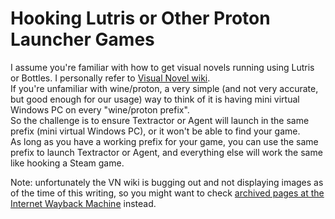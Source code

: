 # Hooking Lutris or Other Proton Launcher Games
I assume you're familiar with how to get visual novels running using Lutris or Bottles. I personally refer to [Visual Novel wiki](https://www.visualnovelwiki.org/en/home).  
If you're unfamiliar with wine/proton, a very simple (and not very accurate, but good enough for our usage) way to think of it is having mini virtual Windows PC on every "wine/proton prefix".  
So the challenge is to ensure Textractor or Agent will launch in the same prefix (mini virtual Windows PC), or it won't be able to find your game.  
As long as you have a working prefix for your game, you can use the same prefix to launch Textractor or Agent, and everything else will work the same like hooking a Steam game.


Note: unfortunately the VN wiki is bugging out and not displaying images as of the time of this writing, so you might want to check [archived pages at the Internet Wayback Machine](http://web.archive.org/web/20241001000000*/www.visualnovelwiki.org) instead.
